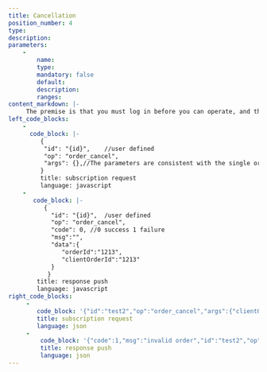 ```yaml
---
title: Cancellation
position_number: 4
type:
description:
parameters:
    -
        name:
        type:
        mandatory: false
        default:
        description:
        ranges:
content_markdown: |-
     The premise is that you must log in before you can operate, and the response result
left_code_blocks:
    -
      code_block: |-
         {
          "id": "{id}",    //user defined
          "op": "order_cancel",
          "args": {},//The parameters are consistent with the single order interface.
         }
         title: subscription request
         language: javascript
    -
       code_block: |-
          {
            "id": "{id}",  /user defined
            "op": "order_cancel",
            "code": 0, //0 success 1 failure
            "msg":"",
            "data":{
               "orderId":"1213",
               "clientOrderId":"1213"
            }
           }
        title: response push
        language: javascript
right_code_blocks:
     -
        code_block: '{"id":"test2","op":"order_cancel","args":{"clientOrderId":"204788317630342733"}}'
        title: subscription request
        language: json
     -
         code_block: '{"code":1,"msg":"invalid order","id":"test2","op":"order_cancel","data":{"orderId":"","clientOrderId":"204788317630342733"}}'
         title: response push
         language: json
---
```

